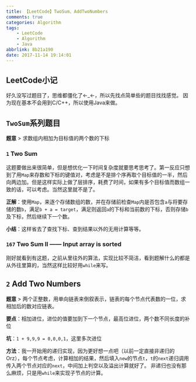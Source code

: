 ```yaml
---
title: 【LeetCode】TwoSum、AddTwoNumbers
comments: true
categories: Algorithm
tags: 
    - LeetCode
    - Algorithm
    - Java
abbrlink: 8b21a190
date: 2017-11-14 19:14:01
---
```


## LeetCode小记
好久没写过题目了，思维都僵化了←_←，所以先找点简单些的题目找找感觉。
因为现在基本不会用到C/C++，所以使用Java来做。

## `TwoSum`系列题目
**题意** > 求数组内相加为目标值的两个数的下标
### `1` Two Sum
这题要做出来很简单，但是想优化一下时间复杂度就要思考思考了。第一反应只想到了用`Map`来存数和下标的键值对，考虑是不是排个序再取个目标值的一半，然后向两边加。但是这样实际上做了层排序，耗费了时间，如果有多个目标值而数组一致的话，可以考虑。当然这里就不是了。

**正解**：使用`Map`，来逐个存储数组的数，并在存储前检查`Map`内是否包含`a`与将要存储的数`b`，满足`b + a = target`，满足则返回`a`的下标和当前数的下标，否则存储`b`及下标，然后继续下一个数。

**小结**：这样省去了查找下标、查到结果以外的无用计算等等。

### `167` Two Sum II —— Input array is sorted
刚好就看到有这题，之前从里往外的算法，实现比较不简洁，看到题解什么的都是从外往里算的，当然这样比较好用`while`来写。

## `2` Add Two Numbers
**题意** > 两个正整数，用单向链表来倒叙表示，链表的每个节点代表数的一位，求相加后的数对应链表。

**要点**：相加进位，进位的值要加到下一个节点，最高位进位，两个数不同长度的补位

**坑**：`1 + 9,9,9 = 0,0,0,1`，这里多次进位

**方法**：我一开始用的递归实现，因为更好想一点吧（以前一定直接非递归的Orz），每个节点考虑，计算相加的结果，然后填入`new`的节点`t`，`t`的`next`递归调用传入两个节点对应的`next`，中间加上判空以及溢出计算就好了。
非递归也没有那么麻烦，只是用`while`来实现子节点的计算。